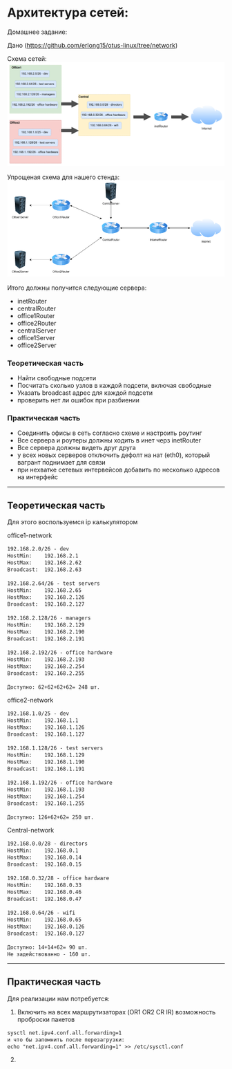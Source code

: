 # Архитектура сетей:

Домашнее задание:

Дано (https://github.com/erlong15/otus-linux/tree/network) 

Схема сетей:
![Lab](images/Lab.png)

Упрощеная схема для нашего стенда:
![Lab](images/schemeNet.png)

Итого должны получится следующие сервера:

*    inetRouter
*    centralRouter
*    office1Router
*    office2Router
*    centralServer
*    office1Server
*    office2Server


### Теоретическая часть

*    Найти свободные подсети
*    Посчитать сколько узлов в каждой подсети, включая свободные
*    Указать broadcast адрес для каждой подсети
*    проверить нет ли ошибок при разбиении

### Практическая часть

*    Соединить офисы в сеть согласно схеме и настроить роутинг
*    Все сервера и роутеры должны ходить в инет черз inetRouter
*    Все сервера должны видеть друг друга
*    у всех новых серверов отключить дефолт на нат (eth0), который вагрант поднимает для связи
*    при нехватке сетевых интервейсов добавить по несколько адресов на интерфейс
---

##   Теоретическая часть

Для этого воспользуемся ip калькулятором  

office1-network
```
192.168.2.0/26 - dev
HostMin:	192.168.2.1
HostMax:	192.168.2.62
Broadcast:	192.168.2.63

192.168.2.64/26 - test servers
HostMin:	192.168.2.65
HostMax:	192.168.2.126
Broadcast:	192.168.2.127

192.168.2.128/26 - managers
HostMin:	192.168.2.129
HostMax:	192.168.2.190
Broadcast:	192.168.2.191

192.168.2.192/26 - office hardware
HostMin:	192.168.2.193
HostMax:	192.168.2.254
Broadcast:	192.168.2.255

Доступно: 62+62+62+62= 248 шт.
```

office2-network
```
192.168.1.0/25 - dev
HostMin:	192.168.1.1
HostMax:	192.168.1.126
Broadcast:	192.168.1.127

192.168.1.128/26 - test servers
HostMin:	192.168.1.129
HostMax:	192.168.1.190
Broadcast:	192.168.1.191

192.168.1.192/26 - office hardware
HostMin:	192.168.1.193
HostMax:	192.168.1.254
Broadcast:	192.168.1.255

Доступно: 126+62+62= 250 шт.
```

Central-network
```
192.168.0.0/28 - directors
HostMin:	192.168.0.1
HostMax:	192.168.0.14
Broadcast:	192.168.0.15

192.168.0.32/28 - office hardware
HostMin:	192.168.0.33
HostMax:	192.168.0.46
Broadcast:	192.168.0.47

192.168.0.64/26 - wifi
HostMin:	192.168.0.65
HostMax:	192.168.0.126
Broadcast:	192.168.0.127

Доступно: 14+14+62= 90 шт.
Не задействованно - 160 шт.
```
---

## Практическая часть

Для реализации нам потребуется:
1. Включить на всех маршрутизаторах (OR1 OR2 CR IR) возможность проброски пакетов 

```
sysctl net.ipv4.conf.all.forwarding=1
и что бы запомнить после перезагрузки:
echo "net.ipv4.conf.all.forwarding=1" >> /etc/sysctl.conf
```

2. 